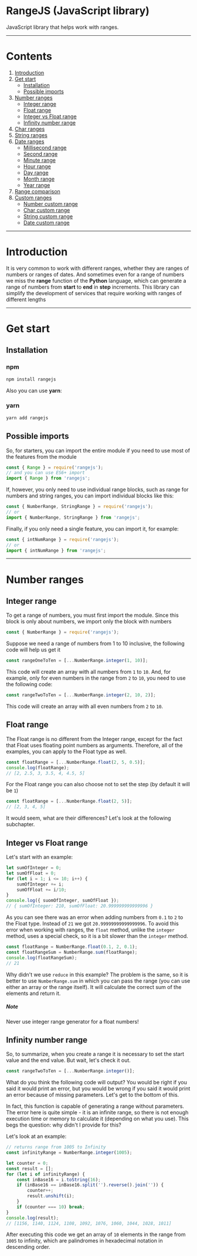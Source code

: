 # RangeJS (JavaScript library)
JavaScript library that helps work with ranges.
____
# Contents
1. [Introduction](#introduction)
2. [Get start](#get-start)
    * [Installation](#installation)
    * [Possible imports](#possible-imports)
3. [Number ranges](#number-ranges)
    * [Integer range](#integer-range)
    * [Float range](#float-range)
    * [Integer vs Float range](#integer-vs-float-range)
    * [Infinity number range](#infinity-number-range)
4. [Char ranges](#char-ranges)
5. [String ranges](#string-ranges)
6. [Date ranges](#date-ranges)
    * [Millisecond range](#millisecond-range)
    * [Second range](#second-range)
    * [Minute range](#minute-range)
    * [Hour range](#hour-range)
    * [Day range](#day-range)
    * [Month range](#month-range)
    * [Year range](#year-range)
7. [Range сomparison](#range-comparsion)
8. [Custom ranges](#custom-ranges)
    * [Number custom range](#number-custom-range)
    * [Char custom range](#char-custom-range)
    * [String custom range](#string-custom-range)
    * [Date custom range](#date-custom-range)
____
# Introduction
It is very common to work with different ranges, whether they are ranges of numbers or ranges of dates. And sometimes even for a range of numbers we miss the **range** function of the **Python** language, which can generate a range of numbers from **start** to **end** in **step** increments.
This library can simplify the development of services that require working with ranges of different lengths
____
# Get start
## Installation
### npm
```sh
npm install rangejs
```
Also you can use **yarn**:
### yarn
```sh
yarn add rangejs
```
## Possible imports
So, for starters, you can import the entire module if you need to use most of the features from the module
```js
const { Range } = require('rangejs');
// and you can use ES6+ import
import { Range } from 'rangejs';
```
If, however, you only need to use individual range blocks, such as range for numbers and string ranges, you can import individual blocks like this:
```js
const { NumberRange, StringRange } = require('rangejs');
// or
import { NumberRange, StringRange } from 'rangejs';
```
Finally, if you only need a single feature, you can import it, for example:
```js
const { intNumRange } = require('rangejs');
// or
import { intNumRange } from 'rangejs';
```
____
# Number ranges
## Integer range
To get a range of numbers, you must first import the module. Since this block is only about numbers, we import only the block with numbers
```js
const { NumberRange } = require('rangejs');
```
Suppose we need a range of numbers from 1 to 10 inclusive, the following code will help us get it
```js
const rangeOneToTen = [...NumberRange.integer(1, 10)];
```
This code will create an array with all numbers from `1` to `10`.
And, for example, only for even numbers in the range from `2` to `10`, you need to use the following code:
```js
const rangeTwoToTen = [...NumberRange.integer(2, 10, 2)];
```
This code will create an array with all even numbers from `2` to `10`.

## Float range
The Float range is no different from the Integer range, except for the fact that Float uses floating point numbers as arguments. Therefore, all of the examples, you can apply to the Float type as well.
```js
const floatRange = [...NumberRange.float(2, 5, 0.5)];
console.log(floatRange);
// [2, 2.5, 3, 3.5, 4, 4.5, 5]
```
For the Float range you can also choose not to set the step (by default it will be `1`)
```js
const floatRange = [...NumberRange.float(2, 5)];
// [2, 3, 4, 5]
```
It would seem, what are their differences? Let's look at the following subchapter.
## Integer vs Float range
Let's start with an example:
```js
let sumOfInteger = 0;
let sumOfFloat = 0;
for (let i = 1; i <= 10; i++) {
    sumOfInteger += i;
    sumOfFloat += i/10;
}
console.log({ suomOfInteger, sumOfFloat });
// { sumOfInteger: 210, sumOfFloat: 20.999999999999996 }
```
As you can see there was an error when adding numbers from `0.1` to `2` to the Float type. Instead of `21` we got `20.99999999999999996`.
To avoid this error when working with ranges, the `float` method, unlike the `integer` method, uses a special check, so it is a bit slower than the `integer` method.
```js
const floatRange = NumberRange.float(0.1, 2, 0.1);
const floatRangeSum = NumberRange.sum(floatRange);
console.log(floatRangeSum);
// 21
```
Why didn't we use `reduce` in this example? The problem is the same, so it is better to use `NumberRange.sum` in which you can pass the range (you can use either an array or the range itself). It will calculate the correct sum of the elements and return it.
##### Note
Never use integer range generator for a float numbers!

## Infinity number range
So, to summarize, when you create a range it is necessary to set the start value and the end value. But wait, let's check it out.
```js
const rangeTwoToTen = [...NumberRange.integer()];
```
What do you think the following code will output? You would be right if you said it would print an error, but you would be wrong if you said it would print an error because of missing parameters. Let's get to the bottom of this.

In fact, this function is capable of generating a range without parameters. The error here is quite simple - it is an infinite range, so there is not enough execution time or memory to calculate it (depending on what you use). This begs the question: why didn't I provide for this?

Let's look at an example:
```js
// returns range from 1005 to Infinity
const infinityRange = NumberRange.integer(1005);

let counter = 0;
const result = [];
for (let i of infinityRange) {
    const inBase16 = i.toString(16);
    if (inBase16 == inBase16.split('').reverse().join('')) {
        counter++;
        result.unshift(i);
    }
    if (counter === 10) break;
}
console.log(result);
// [1156, 1140, 1124, 1108, 1092, 1076, 1060, 1044, 1028, 1011]
```
After executing this code we get an array of `10` elements in the range from `1005` to infinity, which are palindromes in hexadecimal notation in descending order.
